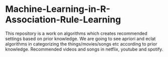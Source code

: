 # Machine-Learning-in-R-Association-Rule-Learning
This repository is a work on algorithms which creates recommended settings based on prior knowledge. 
We are going to see apriori and eclat algorithms in categorizing the things/movies/songs etc according to prior knowledge. 
Recommended videos and songs in netflix, youtube and spotify.
